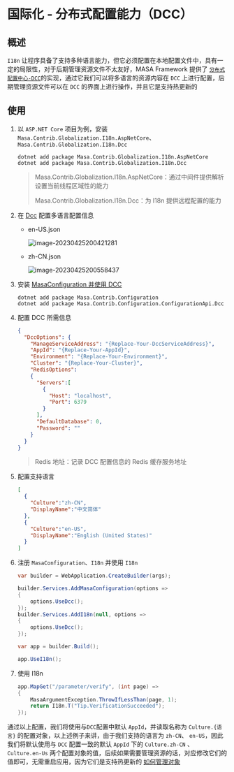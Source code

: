 # 国际化 - 分布式配置能力（DCC）

## 概述

`I18n` 让程序具备了支持多种语言能力，但它必须配置在本地配置文件中，具有一定的局限性，对于后期管理资源文件不太友好，MASA Framework 提供了 [`分布式配置中心-DCC`](/stack/dcc/introduce)的实现，通过它我们可以将多语言的资源内容在 `DCC` 上进行配置，后期管理资源文件可以在 `DCC` 的界面上进行操作，并且它是支持热更新的

## 使用

1. 以 `ASP.NET Core` 项目为例，安装 `Masa.Contrib.Globalization.I18n.AspNetCore`、 `Masa.Contrib.Globalization.I18n.Dcc`

   ```shell 终端
   dotnet add package Masa.Contrib.Globalization.I18n.AspNetCore
   dotnet add package Masa.Contrib.Globalization.I18n.Dcc
   ```

   > Masa.Contrib.Globalization.I18n.AspNetCore：通过中间件提供解析设置当前线程区域性的能力
   >
   > Masa.Contrib.Globalization.I18n.Dcc：为 I18n 提供远程配置的能力

2. 在 [Dcc](/stack/dcc/introduce) 配置多语言配置信息

   * en-US.json

     ![image-20230425200421281](https://cdn.masastack.com/framework/202304252004352.png)

   * zh-CN.json

     ![image-20230425200558437](https://cdn.masastack.com/framework/202304252005484.png)

3. 安装 [MasaConfiguration 并使用 DCC ](/framework/building-blocks/configuration/dcc)

   ```shell 终端
   dotnet add package Masa.Contrib.Configuration
   dotnet add package Masa.Contrib.Configuration.ConfigurationApi.Dcc
   ```

4. 配置 DCC 所需信息

   ```json appsettings.json
   {
     "DccOptions": {
       "ManageServiceAddress": "{Replace-Your-DccServiceAddress}",
       "AppId": "{Replace-Your-AppId}",
       "Environment": "{Replace-Your-Environment}",
       "Cluster": "{Replace-Your-Cluster}",
       "RedisOptions": 
       {
         "Servers":[
           {
             "Host": "localhost",
             "Port": 6379
           }
         ],
         "DefaultDatabase": 0,
         "Password": ""
       }
     }
   }
   
   ```

   > Redis 地址：记录 DCC 配置信息的 Redis 缓存服务地址

5. 配置支持语言

   ```json Resources/I18n/supportedCultures.json
   [
     {
       "Culture":"zh-CN",
       "DisplayName":"中文简体"
     },
     {
       "Culture":"en-US",
       "DisplayName":"English (United States)"
     }
   ]
   ```

6. 注册 `MasaConfiguration`、`I18n` 并使用 `I18n`

   ```csharp Program.cs l:3-10,14
   var builder = WebApplication.CreateBuilder(args);
   
   builder.Services.AddMasaConfiguration(options =>
   {
       options.UseDcc();
   });
   builder.Services.AddI18n(null, options =>
   {
       options.UseDcc();
   });
   
   var app = builder.Build();
   
   app.UseI18n();
   ```

7. 使用 I18n

   ```csharp Program.cs l:3-4
   app.MapGet("/parameter/verify", (int page) =>
   {
       MasaArgumentException.ThrowIfLessThan(page, 1);
       return I18n.T("Tip.VerificationSucceeded");
   });
   ```

通过以上配置，我们将使用与`DCC`配置中默认 `AppId`，并读取名称为 `Culture.{语言}` 的配置对象，以上述例子来讲，由于我们支持的语言为 `zh-CN`、 `en-US`，因此我们将默认使用与 `DCC` 配置一致的默认 `AppId` 下的 `Culture.zh-CN` 、 `Culture.en-Us` 两个配置对象的值，后续如果需要管理资源的话，对应修改它们的值即可，无需重启应用，因为它们是支持热更新的 [如何管理对象](/stack/dcc/use-guide#section-914d7f6e5bf98c617ba17406)